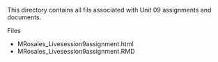 This directory contains all fils associated with Unit 09 assignments and documents.

Files
* MRosales_Livesession9assignment.html
* MRosales_Livesession9assignment.RMD